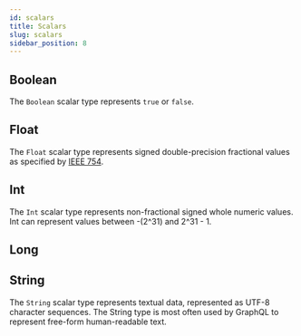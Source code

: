 ```yaml
---
id: scalars
title: Scalars
slug: scalars
sidebar_position: 8
---
```


## Boolean

The `Boolean` scalar type represents `true` or `false`.

## Float

The `Float` scalar type represents signed double-precision fractional values as specified by [IEEE 754](https://en.wikipedia.org/wiki/IEEE_floating_point).

## Int

The `Int` scalar type represents non-fractional signed whole numeric values. Int can represent values between -(2^31) and 2^31 - 1.

## Long

## String

The `String` scalar type represents textual data, represented as UTF-8 character sequences. The String type is most often used by GraphQL to represent free-form human-readable text.
